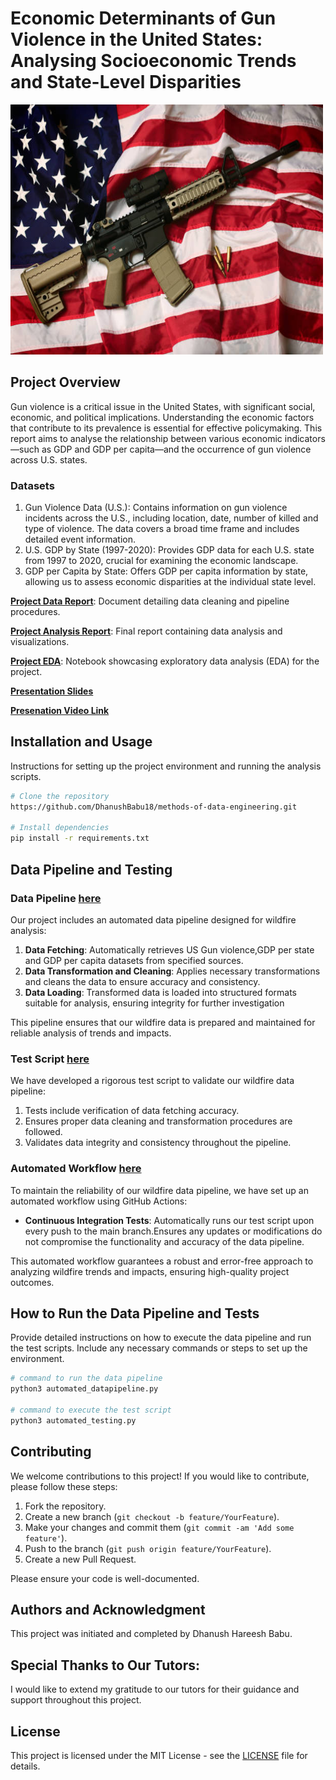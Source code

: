 # Economic Determinants of Gun Violence in the United States: Analysing Socioeconomic Trends and State-Level Disparities 
<img src="project\image.jpg" width="500" height="400">

## Project Overview
Gun violence is a critical issue in the United States, with significant social, economic, and political 
implications. Understanding the economic factors that contribute to its prevalence is essential for 
effective policymaking. This report aims to analyse the relationship between various economic 
indicators—such as GDP and GDP per capita—and the occurrence of gun violence across U.S. states. 

### Datasets
1. Gun Violence Data (U.S.): Contains information on gun violence incidents across the U.S., 
including location, date, number of killed and type of violence. The data covers a broad time 
frame and includes detailed event information. 
2. U.S. GDP by State (1997-2020): Provides GDP data for each U.S. state from 1997 to 2020, 
crucial for examining the economic landscape. 
3. GDP per Capita by State: Offers GDP per capita information by state, allowing us to assess 
economic disparities at the individual state level.

[**Project Data Report**](project/data-report.pdf): Document detailing data cleaning and pipeline procedures.

[**Project Analysis Report**](project/analysis-report.pdf): Final report containing data analysis and visualizations.

[**Project EDA**](project/EDA-report-analysis.ipynb): Notebook showcasing exploratory data analysis (EDA) for the project.

[**Presentation Slides**](project/slides.pdf)

[**Presenation Video Link**](project/presentation-video.md)

## Installation and Usage
Instructions for setting up the project environment and running the analysis scripts.

```bash
# Clone the repository
https://github.com/DhanushBabu18/methods-of-data-engineering.git

# Install dependencies
pip install -r requirements.txt

```

## Data Pipeline and Testing

### Data Pipeline [here](project/automated_datapipeline.py)
Our project includes an automated data pipeline designed for wildfire analysis:

1. **Data Fetching**: Automatically retrieves US Gun violence,GDP per state and GDP per capita datasets from specified sources.
2. **Data Transformation and Cleaning**: Applies necessary transformations and cleans the data to ensure accuracy and consistency.
3. **Data Loading**: Transformed data is loaded into structured formats suitable for analysis, ensuring integrity for further investigation

This pipeline ensures that our wildfire data is prepared and maintained for reliable analysis of trends and impacts.

### Test Script [here](project/automated_testing.py)
We have developed a rigorous test script to validate our wildfire data pipeline:

1. Tests include verification of data fetching accuracy.
2. Ensures proper data cleaning and transformation procedures are followed.
3. Validates data integrity and consistency throughout the pipeline.

### Automated Workflow [here](.github/workflows/ci.yml)
To maintain the reliability of our wildfire data pipeline, we have set up an automated workflow using GitHub Actions:

* **Continuous Integration Tests**: Automatically runs our test script upon every push to the main branch.Ensures any updates or modifications do not compromise the functionality and accuracy of the data pipeline.
  
This automated workflow guarantees a robust and error-free approach to analyzing wildfire trends and impacts, ensuring high-quality project outcomes.

## How to Run the Data Pipeline and Tests
Provide detailed instructions on how to execute the data pipeline and run the test scripts. Include any necessary commands or steps to set up the environment.

```bash
# command to run the data pipeline
python3 automated_datapipeline.py

# command to execute the test script
python3 automated_testing.py
```

## Contributing
We welcome contributions to this project! If you would like to contribute, please follow these steps:
1. Fork the repository.
2. Create a new branch (`git checkout -b feature/YourFeature`).
3. Make your changes and commit them (`git commit -am 'Add some feature'`).
4. Push to the branch (`git push origin feature/YourFeature`).
5. Create a new Pull Request.

Please ensure your code is well-documented.

## Authors and Acknowledgment
This project was initiated and completed by Dhanush Hareesh Babu. 

## Special Thanks to Our Tutors:
I would like to extend my gratitude to our tutors for their guidance and support throughout this project.

## License
This project is licensed under the MIT License - see the [LICENSE](LICENSE.md) file for details.
